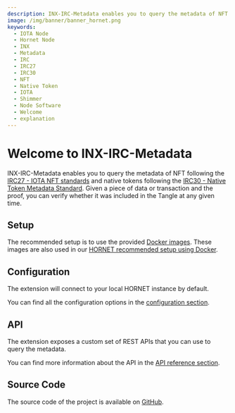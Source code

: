 ```yaml
---
description: INX-IRC-Metadata enables you to query the metadata of NFT and native tokens.
image: /img/banner/banner_hornet.png
keywords:
  - IOTA Node
  - Hornet Node
  - INX
  - Metadata
  - IRC
  - IRC27
  - IRC30
  - NFT
  - Native Token
  - IOTA
  - Shimmer
  - Node Software
  - Welcome
  - explanation
---
```


# Welcome to INX-IRC-Metadata

INX-IRC-Metadata enables you to query the metadata of NFT following the [IRC27 - IOTA NFT standards](https://github.com/iotaledger/tips/blob/main/tips/TIP-0027/tip-0027.md) and native tokens following the [IRC30 - Native Token Metadata Standard](https://github.com/iotaledger/tips/blob/main/tips/TIP-0030/tip-0030.md).
Given a piece of data or transaction and the proof, you can verify whether it was included in the Tangle at any given time.

## Setup

The recommended setup is to use the provided [Docker images](https://hub.docker.com/r/iotaledger/inx-irc-metadata).
These images are also used in our [HORNET recommended setup using Docker](http://wiki.iota.org/hornet/develop/how_tos/using_docker).

## Configuration

The extension will connect to your local HORNET instance by default.

You can find all the configuration options in the [configuration section](configuration.md).

## API

The extension exposes a custom set of REST APIs that you can use to query the metadata.

You can find more information about the API in the [API reference section](api_reference.md).

## Source Code

The source code of the project is available on [GitHub](https://github.com/iotaledger/inx-irc-metadata).
